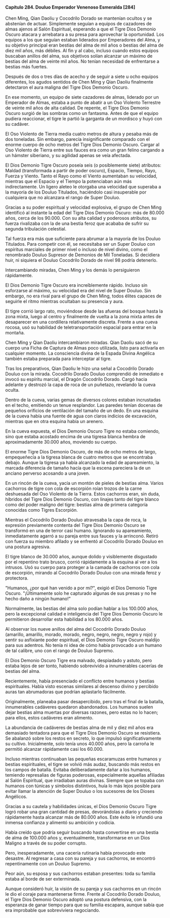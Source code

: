 
#### Capítulo 284. Douluo Emperador Venenoso Esmeralda [284]


Chen Ming, Qian Daoliu y Cocodrilo Dorado se mantenían ocultos y se abstenían de actuar. Simplemente seguían a equipos de cazadores de almas ajenos al Salón Espiritual, esperando a que el Tigre Dios Demonio Oscuro atacara y arrebatara a su presa para aprovechar la oportunidad. Los equipos a los que seguían estaban liderados por Emperadores del Alma, y su objetivo principal eran bestias del alma de mil años o bestias del alma de diez mil años, más débiles. Al fin y al cabo, incluso cuando estos equipos buscaban anillos del alma, sus objetivos solían alcanzar un máximo de bestias del alma de veinte mil años. No tenían necesidad de enfrentarse a bestias más fuertes.

Después de dos o tres días de acecho y de seguir a siete u ocho equipos diferentes, los agudos sentidos de Chen Ming y Qian Daoliu finalmente detectaron el aura maligna del Tigre Dios Demonio Oscuro.

En ese momento, un equipo de siete cazadores de almas, liderado por un Emperador de Almas, estaba a punto de abatir a un Oso Violento Terrestre de veinte mil años de alta calidad. De repente, el Tigre Dios Demonio Oscuro surgió de las sombras como un fantasma. Antes de que el equipo pudiera reaccionar, el tigre le partió la garganta de un mordisco y huyó con su cadáver.

El Oso Violento de Tierra medía cuatro metros de altura y pesaba más de dos toneladas. Sin embargo, parecía insignificante comparado con el enorme cuerpo de ocho metros del Tigre Dios Demonio Oscuro. Cargar al Oso Violento de Tierra entre sus fauces era como un gran felino cargando a un hámster siberiano, y su agilidad apenas se veía afectada.

El Dios Demonio Tigre Oscuro poseía seis (o posiblemente siete) atributos: Maldad (transformada a partir de poder oscuro), Espacio, Tiempo, Rayo, Fuerza y Viento. Tanto el Rayo como el Viento aumentaban su velocidad, mientras que el Espacio y el Tiempo la potenciaban aún más indirectamente. Un ligero aleteo le otorgaba una velocidad que superaba a la mayoría de los Douluo Titulados, haciéndolo casi insuperable por cualquiera que no alcanzara el rango de Super Douluo.

Gracias a su poder espiritual y velocidad explosiva, el grupo de Chen Ming identificó al instante la edad del Tigre Dios Demonio Oscuro: más de 80.000 años, cerca de los 90.000. Con su alta calidad y poderosos atributos, su fuerza rivalizaba con la de una bestia feroz que acababa de sufrir su segunda tribulación celestial.

Tal fuerza era más que suficiente para abrumar a la mayoría de los Douluo Titulados. Para competir con él, se necesitaba ser un Super Douluo con espíritus marciales de primer nivel o incluso de nivel divino, como el renombrado Douluo Supresor de Demonios de Mil Toneladas. Si decidiera huir, ni siquiera el Douluo Cocodrilo Dorado de nivel 98 podría detenerlo.

Intercambiando miradas, Chen Ming y los demás lo persiguieron rápidamente.

El Dios Demonio Tigre Oscuro era increíblemente rápido. Incluso sin esforzarse al máximo, su velocidad era del nivel de Super Douluo. Sin embargo, no era rival para el grupo de Chen Ming, todos élites capaces de seguirle el ritmo mientras ocultaban su presencia y aura.

El tigre corrió largo rato, moviéndose desde las afueras del bosque hasta la zona mixta, luego al centro y finalmente de vuelta a la zona mixta antes de desaparecer en una cordillera relativamente discreta. Frente a una cueva rocosa, usó su habilidad de teletransportación espacial para entrar en la montaña.

Chen Ming y Qian Daoliu intercambiaron miradas. Qian Daoliu sacó de su cuerpo una Ficha de Captura de Almas poco utilizada, listo para activarla en cualquier momento. La consciencia divina de la Espada Divina Angélica también estaba preparada para interceptar al tigre.

Tras los preparativos, Qian Daoliu le hizo una señal a Cocodrilo Dorado Douluo con la mirada. Cocodrilo Dorado Douluo comprendió de inmediato e invocó su espíritu marcial, el Dragón Cocodrilo Dorado. Cargó hacia adelante y destrozó la capa de roca de un puñetazo, revelando la cueva oculta.

Dentro de la cueva, varias gemas de diversos colores estaban incrustadas en el techo, emitiendo un tenue resplandor. Las paredes tenían docenas de pequeños orificios de ventilación del tamaño de un dedo. En una esquina de la cueva había una fuente de agua con claros indicios de excavación, mientras que en otra esquina había un arenero.

En la cueva expuesta, el Dios Demonio Oscuro Tigre no estaba comiendo, sino que estaba acostado encima de una tigresa blanca hembra de aproximadamente 30.000 años, moviendo su cuerpo.

El enorme Tigre Dios Demonio Oscuro, de más de ocho metros de largo, empequeñecía a la tigresa blanca de cuatro metros que se encontraba debajo. Aunque la tigresa ya había alcanzado la edad de apareamiento, la marcada diferencia de tamaño hacía que la escena pareciera la de un anciano perverso acosando a una joven.

En un rincón de la cueva, yacía un montón de pieles de bestias alma. Varios cachorros de tigre con cola de escorpión roían trozos de la carne deshuesada del Oso Violento de la Tierra. Estos cachorros eran, sin duda, híbridos del Tigre Dios Demonio Oscuro, con linajes tanto del tigre blanco como del poder maligno del tigre: bestias alma de primera categoría conocidas como Tigres Escorpión.

Mientras el Cocodrilo Dorado Douluo atravesaba la capa de roca, la expresión previamente contenta del Tigre Dios Demonio Oscuro se transformó en una de terror casi humano. Ignorando su apareamiento, inmediatamente agarró a su pareja entre sus fauces y la arrinconó. Retiró con fuerza su miembro afilado y se enfrentó al Cocodrilo Dorado Douluo en una postura agresiva.

El tigre blanco de 30.000 años, aunque dolido y visiblemente disgustado por el repentino trato brusco, corrió rápidamente a la esquina al ver a los intrusos. Usó su cuerpo para proteger a la camada de cachorros con cola de escorpión, mirando al Cocodrilo Dorado Douluo con una mirada feroz y protectora.

"Humanos, ¿por qué han venido a por mí?", exigió el Dios Demonio Tigre Oscuro. "¡Últimamente solo he capturado algunas de sus presas y no he hecho daño a ningún humano!"

Normalmente, las bestias del alma solo podían hablar a los 100.000 años, pero la excepcional calidad e inteligencia del Tigre Dios Demonio Oscuro le permitieron desarrollar esta habilidad a los 80.000 años.

Al observar los nueve anillos del alma del Cocodrilo Dorado Douluo (amarillo, amarillo, morado, morado, negro, negro, negro, negro y rojo) y sentir su asfixiante poder espiritual, el Dios Demonio Tigre Oscuro maldijo para sus adentros. No tenía ni idea de cómo había provocado a un humano de tal calibre, uno con el rango de Douluo Supremo.

El Dios Demonio Oscuro Tigre era malvado, despiadado y astuto, pero estaba lejos de ser tonto, habiendo sobrevivido a innumerables cacerías de bestias del alma.

Recientemente, había presenciado el conflicto entre humanos y bestias espirituales. Había visto escenas similares al descenso divino y percibido auras tan abrumadoras que podrían aplastarlo fácilmente.

Originalmente, planeaba pasar desapercibido, pero tras el final de la batalla, innumerables cadáveres quedaron abandonados. Los humanos suelen dejar bestias alma muertas por diversas razones, pero estas no lo hacen; para ellos, estos cadáveres eran alimento.

La abundancia de cadáveres de bestias alma de mil y diez mil años era demasiado tentadora para que el Tigre Dios Demonio Oscuro se resistiera. Se abalanzó sobre los restos en secreto, lo que impulsó significativamente su cultivo. Inicialmente, solo tenía unos 40.000 años, pero la carroña le permitió alcanzar rápidamente casi los 60.000.

Incluso mientras continuaban las pequeñas escaramuzas entre humanos y bestias espirituales, el tigre se volvió más audaz, buscando más restos en los campos de batalla. Evitaba deliberadamente dañar a los humanos, temiendo represalias de figuras poderosas, especialmente aquellas afiliadas al Salón Espiritual, que irradiaban auras divinas. Siempre que se topaba con humanos con túnicas y símbolos distintivos, huía lo más lejos posible para evitar llamar la atención de Super Douluo o los sucesores de los Dioses Angélicos.

Gracias a su cautela y habilidades únicas, el Dios Demonio Oscuro Tigre logró robar una gran cantidad de presas, devorándolas a diario y creciendo rápidamente hasta alcanzar más de 80.000 años. Este éxito le infundió una inmensa confianza y alimentó su ambición y codicia.

Había creído que podría seguir buscando hasta convertirse en una bestia de alma de 100.000 años y, eventualmente, transformarse en un Dios Maligno a través de su poder corrupto.

Pero, inesperadamente, una cacería rutinaria había provocado este desastre. Al regresar a casa con su pareja y sus cachorros, se encontró repentinamente con un Douluo Supremo.

Peor aún, su esposa y sus cachorros estaban presentes: toda su familia estaba al borde de ser exterminada.

Aunque consideró huir, la visión de su pareja y sus cachorros en un rincón le dio el coraje para mantenerse firme. Frente al Cocodrilo Dorado Douluo, el Tigre Dios Demonio Oscuro adoptó una postura defensiva, con la esperanza de ganar tiempo para que su familia escapara, aunque sabía que era improbable que sobreviviera negociando.